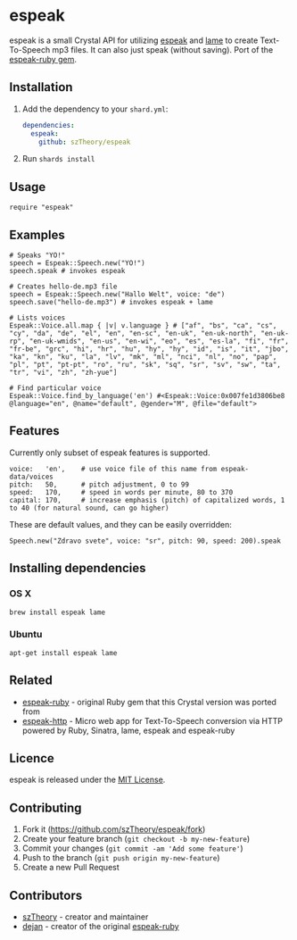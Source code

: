 # espeak

espeak is a small Crystal API for utilizing [espeak](http://espeak.sourceforge.net) and [lame](http://lame.sourceforge.net/) to create Text-To-Speech mp3 files. It can also just speak (without saving). Port of the [espeak-ruby gem](https://github.com/dejan/espeak-ruby).

## Installation

1. Add the dependency to your `shard.yml`:

   ```yaml
   dependencies:
     espeak:
       github: szTheory/espeak
   ```

2. Run `shards install`

## Usage

```crystal
require "espeak"
```

## Examples


```crystal
# Speaks "YO!"
speech = Espeak::Speech.new("YO!")
speech.speak # invokes espeak

# Creates hello-de.mp3 file
speech = Espeak::Speech.new("Hallo Welt", voice: "de")
speech.save("hello-de.mp3") # invokes espeak + lame

# Lists voices
Espeak::Voice.all.map { |v| v.language } # ["af", "bs", "ca", "cs", "cy", "da", "de", "el", "en", "en-sc", "en-uk", "en-uk-north", "en-uk-rp", "en-uk-wmids", "en-us", "en-wi", "eo", "es", "es-la", "fi", "fr", "fr-be", "grc", "hi", "hr", "hu", "hy", "hy", "id", "is", "it", "jbo", "ka", "kn", "ku", "la", "lv", "mk", "ml", "nci", "nl", "no", "pap", "pl", "pt", "pt-pt", "ro", "ru", "sk", "sq", "sr", "sv", "sw", "ta", "tr", "vi", "zh", "zh-yue"]

# Find particular voice
Espeak::Voice.find_by_language('en') #<Espeak::Voice:0x007fe1d3806be8 @language="en", @name="default", @gender="M", @file="default">
```

## Features

Currently only subset of espeak features is supported.

```crystal
voice:   'en',    # use voice file of this name from espeak-data/voices
pitch:   50,      # pitch adjustment, 0 to 99
speed:   170,     # speed in words per minute, 80 to 370
capital: 170,     # increase emphasis (pitch) of capitalized words, 1 to 40 (for natural sound, can go higher)
```

These are default values, and they can be easily overridden:

```crystal
Speech.new("Zdravo svete", voice: "sr", pitch: 90, speed: 200).speak
```

## Installing dependencies

### OS X

    brew install espeak lame

### Ubuntu

    apt-get install espeak lame

## Related

* [espeak-ruby](http://github.com/dejan/espeak-ruby) - original Ruby gem that this Crystal version was ported from
* [espeak-http](http://github.com/dejan/espeak-http) - Micro web app for Text-To-Speech conversion via HTTP powered by Ruby, Sinatra, lame, espeak and espeak-ruby

## Licence

espeak is released under the [MIT License](/MIT-LICENSE).


## Contributing

1. Fork it (<https://github.com/szTheory/espeak/fork>)
2. Create your feature branch (`git checkout -b my-new-feature`)
3. Commit your changes (`git commit -am 'Add some feature'`)
4. Push to the branch (`git push origin my-new-feature`)
5. Create a new Pull Request

## Contributors

- [szTheory](https://github.com/szTheory) - creator and maintainer
- [dejan](https://github.com/dejan/) - creator of the original [espeak-ruby](https://github.com/dejan/espeak-ruby)